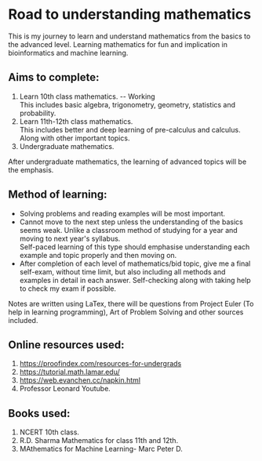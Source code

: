 # Road to understanding mathematics

This is my journey to learn and understand mathematics from the basics to the advanced level. 
Learning mathematics for fun and implication in bioinformatics and machine learning.

## Aims to complete:

1. Learn 10th class mathematics. -- Working  
	This includes basic algebra, trigonometry, geometry, statistics and probability.
2. Learn 11th-12th class mathematics.  
	This includes better and deep learning of pre-calculus and calculus. Along with other important topics.
3. Undergraduate mathematics.  

After undergraduate mathematics, the learning of advanced topics will be the emphasis.

## Method of learning:

- Solving problems and reading examples will be most important.
- Cannot move to the next step unless the understanding of the basics seems weak. Unlike a classroom method of studying for a year and moving to next year's syllabus.  
	Self-paced learning of this type should emphasise understanding each example and topic properly and then moving on. 
- After completion of each level of mathematics/bid topic, give me a final self-exam, without time limit, but also including all methods and examples in detail in each answer. 
	Self-checking along with taking help to check my exam if possible. 

Notes are written using LaTex, there will be questions from Project Euler (To help in learning programming), Art of Problem Solving and other sources included. 

## Online resources used:

1. https://proofindex.com/resources-for-undergrads
2. https://tutorial.math.lamar.edu/
3. https://web.evanchen.cc/napkin.html
4. Professor Leonard Youtube.

## Books used:

1. NCERT 10th class.
2. R.D. Sharma Mathematics for class 11th and 12th.
3. MAthematics for Machine Learning- Marc Peter D. 
